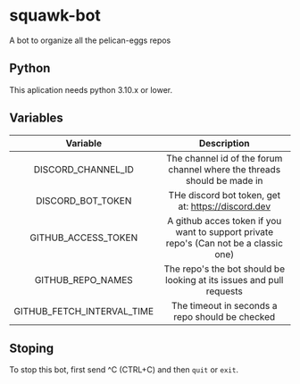 # squawk-bot
A bot to organize all the pelican-eggs repos

## Python
This aplication needs python 3.10.x or lower.

## Variables

|Variable|Description|
|:--------:|:-----------:|
|DISCORD_CHANNEL_ID|The channel id of the forum channel where the threads should be made in|
|DISCORD_BOT_TOKEN|THe discord bot token, get at: https://discord.dev|
|GITHUB_ACCESS_TOKEN|A github acces token if you want to support private repo's (Can not be a classic one)|
|GITHUB_REPO_NAMES|The repo's the bot should be looking at its issues and pull requests|
|GITHUB_FETCH_INTERVAL_TIME|The timeout in seconds a repo should be checked|

## Stoping
To stop this bot, first send ^C (CTRL+C) and then `quit` or `exit`.